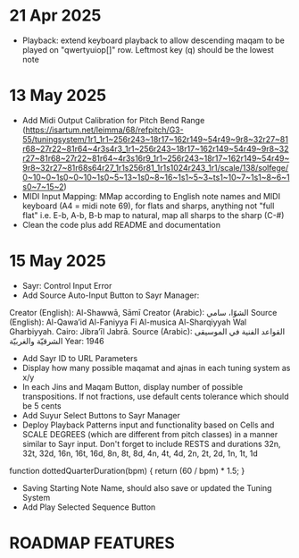 
 # 21 Apr 2025

 - Playback: extend keyboard playback to allow descending maqam to be played on "qwertyuiop[]" row. Leftmost key (q) should be the lowest note


# 13 May 2025
- Add Midi Output Calibration for Pitch Bend Range (https://isartum.net/leimma/68/refpitch/G3-55/tuningsystem/1r1_1r1~256r243~18r17~162r149~54r49~9r8~32r27~81r68~27r22~81r64~4r3s4r3_1r1~256r243~18r17~162r149~54r49~9r8~32r27~81r68~27r22~81r64~4r3s16r9_1r1~256r243~18r17~162r149~54r49~9r8~32r27~81r68s64r27_1r1s256r81_1r1s1024r243_1r1/scale/138/solfege/0~10~0~1s0~0~10~1s0~5~13~1s0~8~16~1s1~5~3~ts1~10~7~1s1~8~6~1s0~7~15~2)
- MIDI Input Mapping: MMap according to English note names and MIDI keyboard (A4 = midi note 69), for flats and sharps, anything not "full flat" i.e. E-b, A-b, B-b map to natural, map all sharps to the sharp (C-#)
- Clean the code plus add README and documentation

# 15 May 2025
- Sayr: Control Input Error
- Add Source Auto-Input Button to Sayr Manager:

Creator (English): Al-Shawwā, Sāmī
Creator (Arabic): الشوّا، سامي
Source (English): Al-Qawa’id Al-Faniyya Fi Al-musica Al-Sharqiyyah Wal Gharbiyyah. Cairo: Jibra’īl Jabrā.
Source (Arabic): القواعد الفنية في الموسيقى الشرقيّة والغربيّة
Year: 1946

- Add Sayr ID to URL Parameters
- Display how many possible maqamat and ajnas in each tuning system as x/y
- In each Jins and Maqam Button, display number of possible transpositions. If not fractions, use default cents tolerance which should be 5 cents
- Add Suyur Select Buttons to Sayr Manager
- Deploy Playback Patterns input and functionality based on Cells and SCALE DEGREES (which are different from pitch classes) in a manner similar to Sayr input. Don't forget to include RESTS and durations 32n, 32t, 32d, 16n, 16t, 16d, 8n, 8t, 8d, 4n, 4t, 4d, 2n, 2t, 2d, 1n, 1t, 1d

function dottedQuarterDuration(bpm) {
  return  (60 / bpm) * 1.5;
}

- Saving Starting Note Name, should also save or updated the Tuning System
- Add Play Selected Sequence Button 

# ROADMAP FEATURES